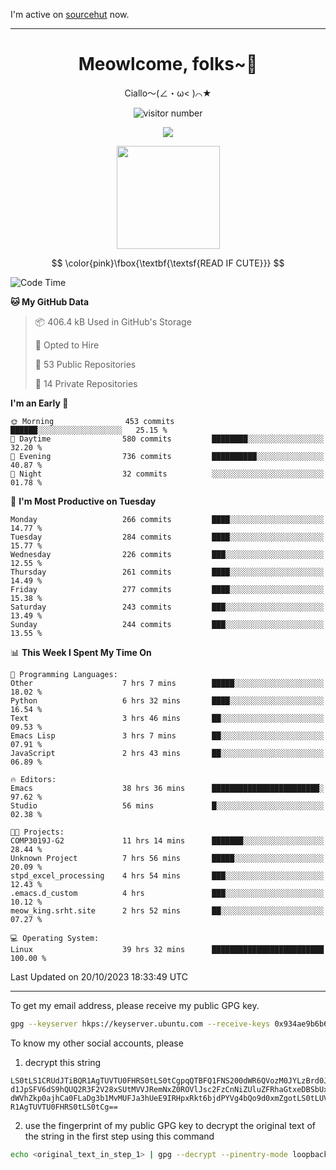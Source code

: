 I'm active on [sourcehut](https://sr.ht/~meow_king/) now. 

---

<div align="center">
  <h1>Meowlcome, folks~👋</h1>
  <p>Ciallo～(∠・ω< )⌒★</p>
</div>

<p align="center">
  <img src="https://count.getloli.com/get/@Ziqi-Yang?theme=rule34" alt="visitor number" />
</p>

<p align="center">
  <img src="https://skillicons.dev/icons?i=rust,c,py,flutter,go,java,js,bash,linux,emacs" />
</p>
<p align="center">
  <img height="165" src="https://github-readme-stats.vercel.app/api?username=Ziqi-Yang&show_icons=true&include_all_commits=true&hide_border=true" />
</p>

$$
\color{pink}\fbox{\textbf{\textsf{READ IF CUTE}}}
$$

<!--START_SECTION:waka-->
![Code Time](http://img.shields.io/badge/Code%20Time-1%2C698%20hrs%2045%20mins-blue)

**🐱 My GitHub Data** 

> 📦 406.4 kB Used in GitHub's Storage 
 > 
> 💼 Opted to Hire
 > 
> 📜 53 Public Repositories 
 > 
> 🔑 14 Private Repositories 
 > 
**I'm an Early 🐤** 

```text
🌞 Morning                453 commits         ██████░░░░░░░░░░░░░░░░░░░   25.15 % 
🌆 Daytime                580 commits         ████████░░░░░░░░░░░░░░░░░   32.20 % 
🌃 Evening                736 commits         ██████████░░░░░░░░░░░░░░░   40.87 % 
🌙 Night                  32 commits          ░░░░░░░░░░░░░░░░░░░░░░░░░   01.78 % 
```
📅 **I'm Most Productive on Tuesday** 

```text
Monday                   266 commits         ████░░░░░░░░░░░░░░░░░░░░░   14.77 % 
Tuesday                  284 commits         ████░░░░░░░░░░░░░░░░░░░░░   15.77 % 
Wednesday                226 commits         ███░░░░░░░░░░░░░░░░░░░░░░   12.55 % 
Thursday                 261 commits         ████░░░░░░░░░░░░░░░░░░░░░   14.49 % 
Friday                   277 commits         ████░░░░░░░░░░░░░░░░░░░░░   15.38 % 
Saturday                 243 commits         ███░░░░░░░░░░░░░░░░░░░░░░   13.49 % 
Sunday                   244 commits         ███░░░░░░░░░░░░░░░░░░░░░░   13.55 % 
```


📊 **This Week I Spent My Time On** 

```text
💬 Programming Languages: 
Other                    7 hrs 7 mins        █████░░░░░░░░░░░░░░░░░░░░   18.02 % 
Python                   6 hrs 32 mins       ████░░░░░░░░░░░░░░░░░░░░░   16.54 % 
Text                     3 hrs 46 mins       ██░░░░░░░░░░░░░░░░░░░░░░░   09.53 % 
Emacs Lisp               3 hrs 7 mins        ██░░░░░░░░░░░░░░░░░░░░░░░   07.91 % 
JavaScript               2 hrs 43 mins       ██░░░░░░░░░░░░░░░░░░░░░░░   06.89 % 

🔥 Editors: 
Emacs                    38 hrs 36 mins      ████████████████████████░   97.62 % 
Studio                   56 mins             █░░░░░░░░░░░░░░░░░░░░░░░░   02.38 % 

🐱‍💻 Projects: 
COMP3019J-G2             11 hrs 14 mins      ███████░░░░░░░░░░░░░░░░░░   28.44 % 
Unknown Project          7 hrs 56 mins       █████░░░░░░░░░░░░░░░░░░░░   20.09 % 
stpd_excel_processing    4 hrs 54 mins       ███░░░░░░░░░░░░░░░░░░░░░░   12.43 % 
.emacs.d_custom          4 hrs               ███░░░░░░░░░░░░░░░░░░░░░░   10.12 % 
meow_king.srht.site      2 hrs 52 mins       ██░░░░░░░░░░░░░░░░░░░░░░░   07.27 % 

💻 Operating System: 
Linux                    39 hrs 32 mins      █████████████████████████   100.00 % 
```


 Last Updated on 20/10/2023 18:33:49 UTC
<!--END_SECTION:waka-->

-----

To get my email address, please receive my public GPG key.
```bash
gpg --keyserver hkps://keyserver.ubuntu.com --receive-keys 0x934ae9b6b6e9ff34
```
To know my other social accounts, please
1) decrypt this string
```
LS0tLS1CRUdJTiBQR1AgTUVTU0FHRS0tLS0tCgpqQTBFQ1FNS200dWR6QVozM0JYLzBrd0JNU0Ru
d1JpSFV6dS9hQUQ2R3F2V28xSUtMVVJRemNxZ0ROVlJsc2FzCnNiZUluZFRhaGtxeDBSbUxEajVq
dWVhZkp0ajhCa0FLaDg3b1MvMUFJa3hUeE9IRHpxRkt6bjdPYVg4bQo9d0xmZgotLS0tLUVORCBQ
R1AgTUVTU0FHRS0tLS0tCg==
```
2) use the fingerprint of my public GPG key to decrypt the original text of the string in the first step using this command
```bash
echo <original_text_in_step_1> | gpg --decrypt --pinentry-mode loopback --armor
```


